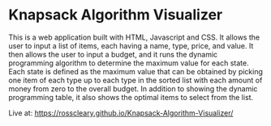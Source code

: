 # Knapsack Algorithm Visualizer

This is a web application built with HTML, Javascript and CSS. 
It allows the user to input a list of items, each having a name, type, price, and value. It then allows the user to input a budget, and it runs the dynamic programming algorithm to determine the maximum value for each state. Each state is defined as the maximum value that can be obtained by picking one item of each type up to each type in the sorted list with each amount of money from zero to the overall budget. In addition to showing the dynamic programming table, it also shows the optimal items to select from the list.

Live at: https://rosscleary.github.io/Knapsack-Algorithm-Visualizer/